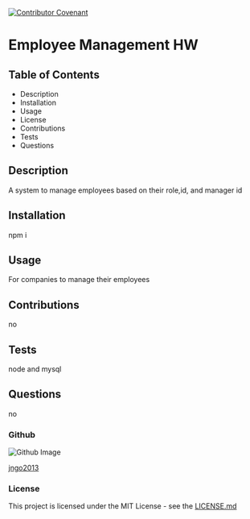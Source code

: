 
[![Contributor Covenant](https://img.shields.io/badge/Contributor%20Covenant-v2.0%20adopted-ff69b4.svg)](https://www.contributor-covenant.org/version/2/0/code_of_conduct/)
  # Employee Management HW
  
  ## Table of Contents
  - Description
  - Installation
  - Usage
  - License
  - Contributions
  - Tests
  - Questions
  
  ## Description
  A system to manage employees based on their role,id, and manager id
  
  ## Installation
  npm i

  ## Usage
  For companies to manage their employees

  ## Contributions
  no

  ## Tests
  node and mysql

  ## Questions
  no

  ### Github
  ![Github Image](https://avatars2.githubusercontent.com/u/60833100?v=4)  

  [jngo2013](https://github.com/jngo2013)

  ### License
  This project is licensed under the MIT License - see the [LICENSE.md](https://choosealicense.com/licenses/mit/#) 
  